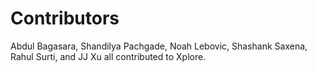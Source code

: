 # Contributors

Abdul Bagasara, Shandilya Pachgade, Noah Lebovic, Shashank Saxena, Rahul Surti, and JJ Xu all contributed to Xplore.